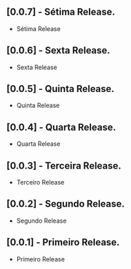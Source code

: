  
## [0.0.7] - Sétima Release.

* Sétima Release

 ## [0.0.6] - Sexta Release.

* Sexta Release

 
## [0.0.5] - Quinta Release.

* Quinta Release

## [0.0.4] - Quarta Release.

* Quarta Release
## [0.0.3] - Terceira Release.

* Terceiro Release

## [0.0.2] - Segundo Release.

* Segundo Release

## [0.0.1] - Primeiro Release.

* Primeiro Release